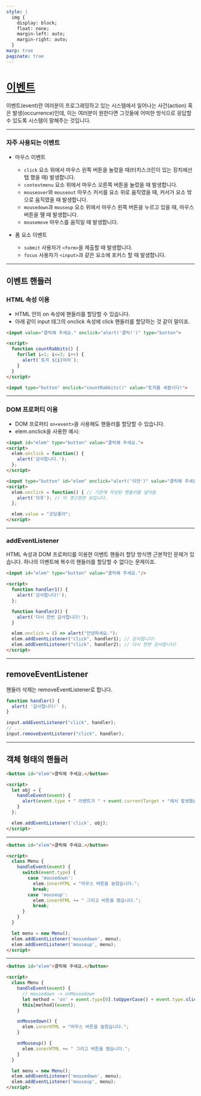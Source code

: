 ```yaml
---
style: |
  img {
    display: block;
    float: none;
    margin-left: auto;
    margin-right: auto;
  }
marp: true
paginate: true
---
```

# [이벤트](https://ko.javascript.info/introduction-browser-events)
이벤트(event)란 여러분이 프로그래밍하고 있는 시스템에서 일어나는 사건(action) 혹은 발생(occurrence)인데, 이는 여러분이 원한다면 그것들에 어떠한 방식으로 응답할 수 있도록 시스템이 말해주는 것입니다.

---
### 자주 사용되는 이벤트
- 마우스 이벤트
  - `click` 요소 위에서 마우스 왼쪽 버튼을 눌렀을 때(터치스크린이 있는 장치에선 탭 했을 때) 발생합니다.
  - `contextmenu` 요소 위에서 마우스 오른쪽 버튼을 눌렀을 때 발생합니다.
  - `mouseover`와 `mouseout` 마우스 커서를 요소 위로 움직였을 때, 커서가 요소 밖으로 움직였을 때 발생합니다.
  - `mousedown`과 `mouseup` 요소 위에서 마우스 왼쪽 버튼을 누르고 있을 때, 마우스 버튼을 뗄 때 발생합니다.
  - `mousemove` 마우스를 움직일 때 발생합니다.

- 폼 요소 이벤트
  - `submit` 사용자가 `<form>`을 제출할 때 발생합니다.
  - `focus` 사용자가 `<input>`과 같은 요소에 포커스 할 때 발생합니다.

---
## 이벤트 핸들러
### HTML 속성 이용
- HTML 안의 on<event> 속성에 핸들러를 할당할 수 있습니다.
- 아래 같이 input 태그의 onclick 속성에 click 핸들러를 할당하는 것 같이 말이죠.

```html
<input value="클릭해 주세요." onclick="alert('클릭!')" type="button">
```

```html
<script>
  function countRabbits() {
    for(let i=1; i<=3; i++) {
      alert(`토끼 ${i}마리`);
    }
  }
</script>

<input type="button" onclick="countRabbits()" value="토끼를 세봅시다!">
```
---
### DOM 프로퍼티 이용
- DOM 프로퍼티 `on<event>`을 사용해도 핸들러를 할당할 수 있습니다.
- elem.onclick을 사용한 예시:

```html
<input id="elem" type="button" value="클릭해 주세요.">
<script>
  elem.onclick = function() {
    alert('감사합니다.');
  };
</script>
```

```html
<input type="button" id="elem" onclick="alert('이전')" value="클릭해 주세요.">
<script>
  elem.onclick = function() { // 기존에 작성된 핸들러를 덮어씀
    alert('이후'); // 이 경고창만 보입니다.
  };

  elem.value = "코딩좋아";
</script>
```
---
### addEventListener
HTML 속성과 DOM 프로퍼티를 이용한 이벤트 핸들러 할당 방식엔 근본적인 문제가 있습니다. 하나의 이벤트에 복수의 핸들러를 할당할 수 없다는 문제이죠.

```html
<input id="elem" type="button" value="클릭해 주세요."/>

<script>
  function handler1() {
    alert('감사합니다!');
  };

  function handler2() {
    alert('다시 한번 감사합니다!');
  }

  elem.onclick = () => alert("안녕하세요.");
  elem.addEventListener("click", handler1); // 감사합니다!
  elem.addEventListener("click", handler2); // 다시 한번 감사합니다!
</script>
```
---
## removeEventListener
핸들러 삭제는 removeEventListener로 합니다.

```javascript
function handler() {
  alert( '감사합니다!' );
}

input.addEventListener("click", handler);
// ....
input.removeEventListener("click", handler);
```
---
## 객체 형태의 핸들러
```html
<button id="elem">클릭해 주세요.</button>

<script>
  let obj = {
    handleEvent(event) {
      alert(event.type + " 이벤트가 " + event.currentTarget + "에서 발생했습니다.");
    }
  };

  elem.addEventListener('click', obj);
</script>
```
---
```html
<button id="elem">클릭해 주세요.</button>

<script>
  class Menu {
    handleEvent(event) {
      switch(event.type) {
        case 'mousedown':
          elem.innerHTML = "마우스 버튼을 눌렀습니다.";
          break;
        case 'mouseup':
          elem.innerHTML += " 그리고 버튼을 뗐습니다.";
          break;
      }
    }
  }

  let menu = new Menu();
  elem.addEventListener('mousedown', menu);
  elem.addEventListener('mouseup', menu);
</script>
```
---
```html
<button id="elem">클릭해 주세요.</button>

<script>
  class Menu {
    handleEvent(event) {
      // mousedown -> onMousedown
      let method = 'on' + event.type[0].toUpperCase() + event.type.slice(1);
      this[method](event);
    }

    onMousedown() {
      elem.innerHTML = "마우스 버튼을 눌렀습니다.";
    }

    onMouseup() {
      elem.innerHTML += " 그리고 버튼을 뗐습니다.";
    }
  }

  let menu = new Menu();
  elem.addEventListener('mousedown', menu);
  elem.addEventListener('mouseup', menu);
</script>
```

















